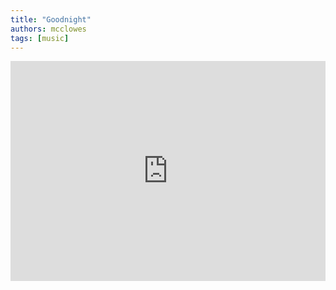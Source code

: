 ```yaml
---
title: "Goodnight"
authors: mcclowes
tags: [music]
---
```


<iframe style={{borderRadius: '12px'}} src="https://open.spotify.com/embed/track/2sLrR5bmgmUMAtQJ4VsCds?utm_source=generator" width="100%" height="352" frameBorder="0" allowfullscreen="" allow="autoplay; clipboard-write; encrypted-media; fullscreen; picture-in-picture" loading="lazy"></iframe>

<!--truncate-->